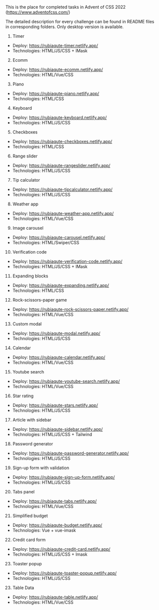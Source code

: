 This is the place for completed tasks in Advent of CSS 2022 (https://www.adventofcss.com/)

The detailed description for every challenge can be found in README files in corresponding folders.
Only desktop version is available.

1. Timer
- Deploy: https://rubiaqute-timer.netlify.app/
- Technologies: HTML/JS/CSS + IMask

2. Ecomm
- Deploy: https://rubiaqute-ecomm.netlify.app/
- Technologies: HTML/Vue/CSS

3. Piano
- Deploy: https://rubiaqute-piano.netlify.app/
- Technologies: HTML/CSS

4. Keyboard
- Deploy: https://rubiaqute-keyboard.netlify.app/
- Technologies: HTML/JS/CSS

5. Checkboxes
- Deploy: https://rubiaqute-checkboxes.netlify.app/
- Technologies: HTML/CSS

6. Range slider
- Deploy: https://rubiaqute-rangeslider.netlify.app/
- Technologies: HTML/JS/CSS

7. Tip calculator
- Deploy: https://rubiaqute-tipcalculator.netlify.app/
- Technologies: HTML/JS/CSS

8. Weather app
- Deploy: https://rubiaqute-weather-app.netlify.app/
- Technologies: HTML/Vue/CSS

9. Image carousel
- Deploy: https://rubiaqute-carousel.netlify.app/
- Technologies: HTML/Swiper/CSS

10. Verification code
- Deploy: https://rubiaqute-verification-code.netlify.app/
- Technologies: HTML/JS/CSS + IMask

11. Expanding blocks
- Deploy: https://rubiaqute-expanding.netlify.app/
- Technologies: HTML/CSS

12. Rock-scissors-paper game
- Deploy: https://rubiaqute-rock-scissors-paper.netlify.app/
- Technologies: HTML/Vue/CSS

13. Custom modal
- Deploy: https://rubiaqute-modal.netlify.app/
- Technologies: HTML/JS/CSS

14. Calendar
- Deploy: https://rubiaqute-calendar.netlify.app/
- Technologies: HTML/Vue/CSS

15. Youtube search
- Deploy: https://rubiaqute-youtube-search.netlify.app/
- Technologies: HTML/Vue/CSS

16. Star rating
- Deploy: https://rubiaqute-stars.netlify.app/
- Technologies: HTML/JS/CSS

17. Article with sidebar
- Deploy: https://rubiaqute-sidebar.netlify.app/
- Technologies: HTML/JS/CSS + Tailwind

18. Password generator
- Deploy: https://rubiaqute-password-generator.netlify.app/
- Technologies: HTML/JS/CSS

19. Sign-up form with validation
- Deploy: https://rubiaqute-sign-up-form.netlify.app/
- Technologies: HTML/JS/CSS

20. Tabs panel
- Deploy: https://rubiaqute-tabs.netlify.app/
- Technologies: HTML/Vue/CSS

21. Simplified budget
- Deploy: https://rubiaqute-budget.netlify.app/
- Technologies: Vue + vue-imask

22. Credit card form
- Deploy: https://rubiaqute-credit-card.netlify.app/
- Technologies: HTML/JS/CSS + Imask

23. Toaster popup
- Deploy: https://rubiaqute-toaster-popup.netlify.app/
- Technologies: HTML/JS/CSS

23. Table Data
- Deploy: https://rubiaqute-table.netlify.app/
- Technologies: HTML/Vue/CSS

